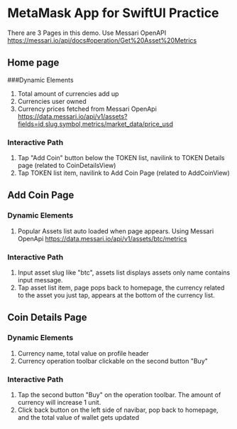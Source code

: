 # MetaMask App for SwiftUI Practice

There are 3 Pages in this demo.
Use Messari OpenAPI
https://messari.io/api/docs#operation/Get%20Asset%20Metrics

## Home page

###Dynamic Elements
1. Total amount of currencies add up
2. Currencies user owned
3. Currency prices fetched from Messari OpenApi
https://data.messari.io/api/v1/assets?fields=id,slug,symbol,metrics/market_data/price_usd

### Interactive Path
1. Tap "Add Coin" button below the TOKEN list, navilink to TOKEN Details page (related to CoinDetailsView)
2. Tap TOKEN list item, navilink to Add Coin Page (related to AddCoinView)

## Add Coin Page
### Dynamic Elements
1. Popular Assets list auto loaded when page appears. Using Messari OpenApi
https://data.messari.io/api/v1/assets/btc/metrics

### Interactive Path
1. Input asset slug like "btc", assets list displays assets only name contains input message.
2. Tap asset list item, page pops back to homepage, the currency related to the asset you just tap, appears at the bottom of the currency list.

## Coin Details Page
### Dynamic Elements
1. Currency name, total value on profile header
2. Currency operation toolbar clickable on the second button "Buy"

### Interactive Path
1. Tap the second button "Buy" on the operation toolbar. The amount of currency will increase 1 unit.
2. Click back button on the left side of navibar, pop back to homepage, and the total value of wallet gets updated



